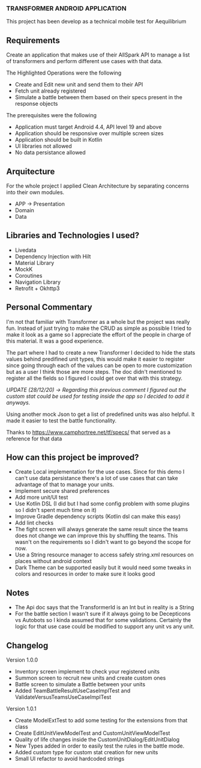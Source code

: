 ### TRANSFORMER ANDROID APPLICATION
This project has been develop as a technical mobile test for Aequilibrium

## Requirements

Create an application that makes use of their AllSpark API to manage a list of transformers
and perform different use cases with that data.

The Highlighted Operations were the following

* Create and Edit new unit and send them to their API
* Fetch unit already registered
* Simulate a battle between them based on their specs present in the response objects

The prerequisites were the following

* Application must target Android 4.4, API level 19 and above
* Application should be responsive over multiple screen sizes
* Application should be built in Kotlin
* UI libraries not allowed
* No data persistance allowed

## Arquitecture

For the whole project I applied Clean Architecture by separating concerns into their own modules. 

* APP -> Presentation
* Domain
* Data

## Libraries and Technologies I used?

* Livedata
* Dependency Injection with Hilt
* Material Library
* MockK
* Coroutines
* Navigation Library
* Retrofit + Okhttp3

## Personal Commentary

I'm not that familiar with Transformer as a whole but the project was really fun. Instead of just
trying to make the CRUD as simple as possible I tried to make it look as a game so I appreciate the
effort of the people in charge of this material. It was a good experience.

The part where I had to create a new Transformer I decided to hide the stats values behind predifined
unit types, this would make it easier to register since going through each of the values can be open 
to more customization but as a user I think those are more steps. The doc didn't mentioned to register
all the fields so I figured I could get over that with this strategy.

*UPDATE (28/12/20) -> Regarding this previous comment I figured out the custom stat could be used for testing
inside the app so I decided to add it anyways.*

Using another mock Json to get a list of predefined units was also helpful. It made it easier to
test the battle functionality.

Thanks to https://www.camphortree.net/tf/specs/ that served as a reference for that data

## How can this project be improved?
* Create Local implementation for the use cases. Since for this demo I can't use data persistance there's a lot of use cases that can take advantage of that to manage your units.
* Implement secure shared preferences
* Add more unit/UI test
* Use Kotlin DSL (I did but I had some config problem with some plugins so I didn't spent much time on it)
* Improve Gradle dependency scripts (Kotlin dsl can make this easy)
* Add lint checks
* The fight screen will always generate the same result since the teams does not change we can improve this by shuffling the teams. This wasn't on the requirements so I didn't want to go beyond the scope for now.
* Use a String resource manager to access safely string.xml resources on places without android context
* Dark Theme can be supported easily but it would need some tweaks in colors and resources in order to make sure it looks good

## Notes

* The Api doc says that the TransformerId is an Int but in reality is a String
* For the battle section I wasn't sure if it always going to be Decepticons vs Autobots so I kinda assumed that for some validations. Certainly the logic for that use case could be modified to support any unit vs any unit.

## Changelog

Version 1.0.0

* Inventory screen implement to check your registered units
* Summon screen to recruit new units and create custom ones
* Battle screen to simulate a Battle between your units
* Added TeamBattleResultUseCaseImplTest and ValidateVersusTeamsUseCaseImplTest

Version 1.0.1

* Create ModelExtTest to add some testing for the extensions from that class
* Create EditUnitViewModelTest and CustomUnitViewModelTest
* Quality of life changes inside the CustomUnitDialog/EditUnitDialog
* New Types added in order to easily test the rules in the battle mode.
* Added custom type for custom stat creation for new units
* Small UI refactor to avoid hardcoded strings